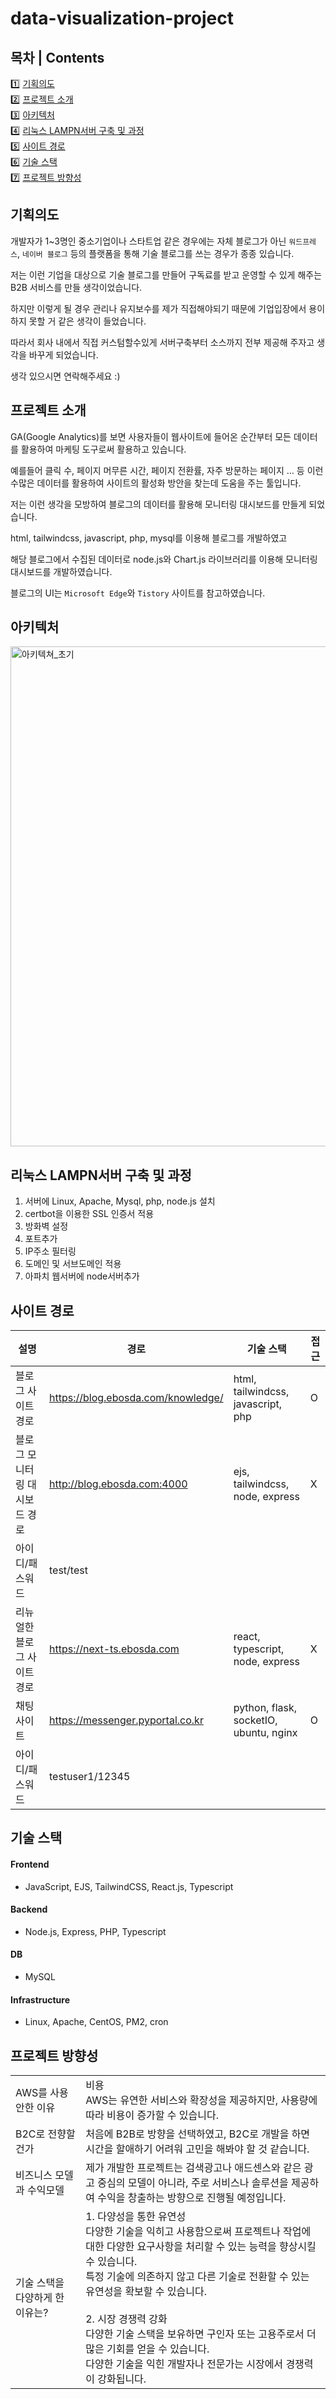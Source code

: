 # data-visualization-project
## 목차 | Contents
1️⃣ [기획의도](#기획의도) <br/>
2️⃣ [프로젝트 소개](#프로젝트-소개) <br/>
3️⃣ [아키텍처](#아키텍처) <br/>
4️⃣ [리눅스 LAMPN서버 구축 및 과정](#리눅스-LAMPN서버-구축-및-과정) <br/>
5️⃣ [사이트 경로](#사이트-경로) <br/>
6️⃣ [기술 스택](#기술-스택) <br/>
7️⃣ [프로젝트 방향성](#프로젝트-방향성) <br/>


## 기획의도
개발자가 1~3명인 중소기업이나 스타트업 같은 경우에는 자체 블로그가 아닌 `워드프레스`, `네이버 블로그` 등의 플랫폼을 통해 기술 블로그를 쓰는 경우가 종종 있습니다.

저는 이런 기업을 대상으로 기술 블로그를 만들어 구독료를 받고 운영할 수 있게 해주는 B2B 서비스를 만들 생각이었습니다.

하지만 이렇게 될 경우 관리나 유지보수를 제가 직접해야되기 때문에 기업입장에서 용이하지 못할 거 같은 생각이 들었습니다.

따라서 회사 내에서 직접 커스텀할수있게 서버구축부터 소스까지 전부 제공해 주자고 생각을 바꾸게 되었습니다.

생각 있으시면 연락해주세요 :)


## 프로젝트 소개
GA(Google Analytics)를 보면 사용자들이 웹사이트에 들어온 순간부터 모든 데이터를 활용하여 마케팅 도구로써 활용하고 있습니다. 

예를들어 클릭 수, 페이지 머무른 시간, 페이지 전환률, 자주 방문하는 페이지 … 등 이런 수많은 데이터를 활용하여 사이트의 활성화 방안을 찾는데 도움을 주는 툴입니다.

저는 이런 생각을 모방하여 블로그의 데이터를 활용해 모니터링 대시보드를 만들게 되었습니다.

html, tailwindcss, javascript, php, mysql를 이용해 블로그를 개발하였고 

해당 블로그에서 수집된 데이터로 node.js와 Chart.js 라이브러리를 이용해 모니터링 대시보드를 개발하였습니다.

블로그의 UI는 `Microsoft Edge`와 `Tistory` 사이트를 참고하였습니다.


## 아키텍처
<img width="800" alt="아키텍쳐_초기" src="https://github.com/amuileobsda/data-visualization-project/assets/30142355/c88a243e-f154-4313-baff-c311052e9d35">

## 리눅스 LAMPN서버 구축 및 과정
1) 서버에 Linux, Apache, Mysql, php, node.js 설치
2) certbot을 이용한 SSL 인증서 적용
3) 방화벽 설정
4) 포트추가
5) IP주소 필터링
6) 도메인 및 서브도메인 적용
7) 아파치 웹서버에 node서버추가


## 사이트 경로
| 설명                                     | 경로                          | 기술 스택                                         | 접근        |
| ---------------------------------------- | ----------------------------- | ------------------------------------------------- | ----------- |
| 블로그 사이트 경로                         | https://blog.ebosda.com/knowledge/        | html, tailwindcss, javascript, php               | O          |
| 블로그 모니터링 대시보드 경로               | http://blog.ebosda.com:4000    | ejs, tailwindcss, node, express                  | X          |
| 아이디/패스워드                            | test/test                      |                                                  |            |
| 리뉴얼한 블로그 사이트 경로                | https://next-ts.ebosda.com      | react, typescript, node, express                 | X          |
| 채팅사이트                                | https://messenger.pyportal.co.kr      | python, flask, socketIO, ubuntu, nginx           | O          |
| 아이디/패스워드                            | testuser1/12345                |                                                  |            |


## 기술 스택
#### Frontend
- JavaScript, EJS, TailwindCSS, React.js, Typescript

#### Backend
- Node.js, Express, PHP, Typescript

#### DB
- MySQL
  
#### Infrastructure
- Linux, Apache, CentOS, PM2, cron


## 프로젝트 방향성
<table>
  <tbody>
    <tr>
      <td>AWS를 사용안한 이유</td>
      <td>비용 <br/>AWS는 유연한 서비스와 확장성을 제공하지만, 사용량에 따라 비용이 증가할 수 있습니다.</td>
    </tr>
    <tr>
      <td>B2C로 전향할건가</td>
      <td>처음에 B2B로 방향을 선택하였고, B2C로 개발을 하면 시간을 할애하기 어려워 고민을 해봐야 할 것 같습니다.</td>
    </tr>
    <tr>
      <td>비즈니스 모델과 수익모델</td>
      <td>제가 개발한 프로젝트는 검색광고나 애드센스와 같은 광고 중심의 모델이 아니라, 주로 서비스나 솔루션을 제공하여 수익을 창출하는 방향으로 진행될 예정입니다.</td>
    </tr>
    <tr>
      <td>기술 스택을 다양하게 한 이유는?</td>
      <td>
        1. 다양성을 통한 유연성 <br/>다양한 기술을 익히고 사용함으로써 프로젝트나 작업에 대한 다양한 요구사항을 처리할 수 있는 능력을 향상시킬 수 있습니다. <br/>특정 기술에 의존하지 않고 다른 기술로 전환할 수 있는 유연성을 확보할 수 있습니다.<br/><br/>
        2. 시장 경쟁력 강화 <br/>다양한 기술 스택을 보유하면 구인자 또는 고용주로서 더 많은 기회를 얻을 수 있습니다. <br/>다양한 기술을 익힌 개발자나 전문가는 시장에서 경쟁력이 강화됩니다.
      </td>
    </tr>
  </tbody>
</table>


